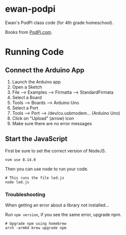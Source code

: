 # ewan-podpi
Ewan's PodPi class code (for 4th grade homeschool).

Books from [PodPi.com](http://www.podpi.com/).

# Running Code

## Connect the Arduino App
1. Launch the Arduino app
2. Open a Sketch
  1. File --> Examples --> Firmatta --> StandardFirmata
3. Select a Board
  1. Tools --> Boards --> Arduino Uno
4. Select a Port
  1. Tools --> Port --> /dev/cu.usbmodem... (Arduino Uno)
5. Click on "Upload" (arrow) icon
  1. Make sure there are no error messages

## Start the JavaScript

First be sure to set the correct version of NodeJS.

```shell
nvm use 8.14.0
```

Then you can use node to run your code.

```shell
# This runs the file led.js
node led.js
```

### Troubleshooting

When getting an error about a library not installed...

Run `npm version`, if you see the same error, upgrade npm.

```shell
# Upgrade npm using homebrew
arch -arm64 brew upgrade npm
```

